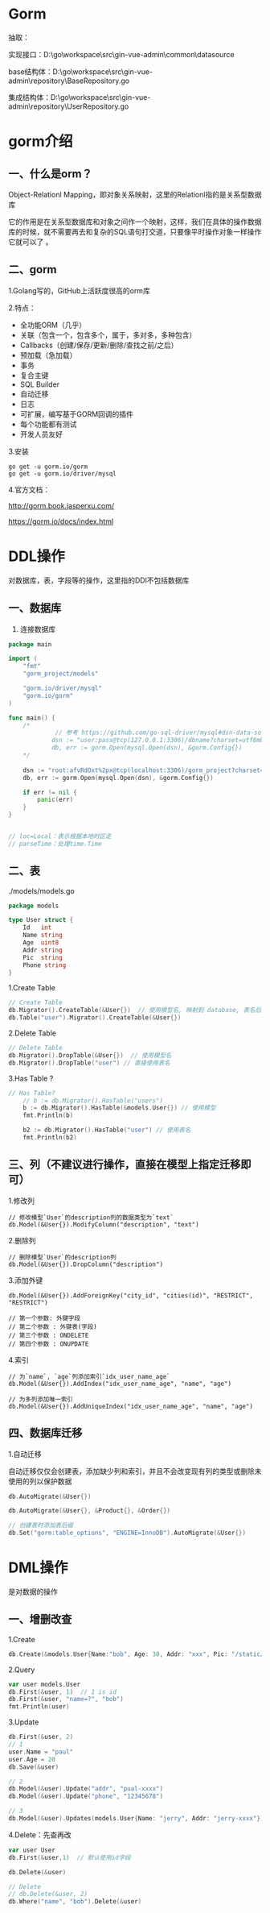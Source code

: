 # Gorm



抽取：

实现接口：D:\go\workspace\src\gin-vue-admin\common\datasource

base结构体：D:\go\workspace\src\gin-vue-admin\repository\BaseRepository.go

集成结构体：D:\go\workspace\src\gin-vue-admin\repository\UserRepository.go



# gorm介绍

## 一、什么是orm？

Object-Relationl Mapping，即对象关系映射，这里的Relationl指的是关系型数据库

它的作用是在关系型数据库和对象之间作一个映射，这样，我们在具体的操作数据库的时候，就不需要再去和复杂的SQL语句打交道，只要像平时操作对象一样操作它就可以了 。

## 二、gorm

1.Golang写的，GitHub上活跃度很高的orm库

2.特点：

- 全功能ORM（几乎）
- 关联（包含一个，包含多个，属于，多对多，多种包含）
- Callbacks（创建/保存/更新/删除/查找之前/之后）
- 预加载（急加载）
- 事务
- 复合主键
- SQL Builder
- 自动迁移
- 日志
- 可扩展，编写基于GORM回调的插件
- 每个功能都有测试
- 开发人员友好

3.安装

```
go get -u gorm.io/gorm
go get -u gorm.io/driver/mysql
```

4.官方文档：

http://gorm.book.jasperxu.com/

https://gorm.io/docs/index.html



# DDL操作

对数据库，表，字段等的操作，这里指的DDl不包括数据库

## 一、数据库

1. 连接数据库

```go
package main

import (
	"fmt"
	"gorm_project/models"

	"gorm.io/driver/mysql"
	"gorm.io/gorm"
)

func main() {
	/*
			 // 参考 https://github.com/go-sql-driver/mysql#dsn-data-source-name 获取详情
		  	dsn := "user:pass@tcp(127.0.0.1:3306)/dbname?charset=utf8mb4&parseTime=True&loc=Local"
		  	db, err := gorm.Open(mysql.Open(dsn), &gorm.Config{})
	*/
    
	dsn := "root:afvRdOxt%2px@tcp(localhost:3306)/gorm_project?charset=utf8mb4&parseTime=True&loc=Local"
	db, err := gorm.Open(mysql.Open(dsn), &gorm.Config{})

	if err != nil {
		panic(err)
	}
}


// loc=Local：表示根据本地时区走
// parseTime：处理time.Time
```

## 二、表

./models/models.go

```go
package models

type User struct {
	Id   int
	Name string
	Age  uint8
	Addr string
	Pic  string
	Phone string
}
```

1.Create Table

```go
// Create Table
db.Migrator().CreateTable(&User{})	// 使用模型名, 映射到 database, 表名后加 s
db.Table("user").Migrator().CreateTable(&User{})
```

2.Delete Table

```go
// Delete Table
db.Migrator().DropTable(&User{})  // 使用模型名
db.Migrator().DropTable("user") // 直接使用表名

```

3.Has Table ?

```go
// Has Table?
	// b := db.Migrator().HasTable("users")  
	b := db.Migrator().HasTable(&models.User{}) // 使用模型
	fmt.Println(b)

	b2 := db.Migrator().HasTable("user") // 使用表名
	fmt.Println(b2)
```

## 三、列（不建议进行操作，直接在模型上指定迁移即可）

1.修改列

```
// 修改模型`User`的description列的数据类型为`text`
db.Model(&User{}).ModifyColumn("description", "text")
```

2.删除列

```
// 删除模型`User`的description列
db.Model(&User{}).DropColumn("description")
```

3.添加外键

```
db.Model(&User{}).AddForeignKey("city_id", "cities(id)", "RESTRICT", "RESTRICT")

// 第一个参数: 外键字段
// 第二个参数 : 外键表(字段)
// 第三个参数 : ONDELETE
// 第四个参数 : ONUPDATE
```

4.索引

```
// 为`name`, `age`列添加索引`idx_user_name_age`
db.Model(&User{}).AddIndex("idx_user_name_age", "name", "age")

// 为多列添加唯一索引
db.Model(&User{}).AddUniqueIndex("idx_user_name_age", "name", "age")
```

## 四、数据库迁移

1.自动迁移

自动迁移仅仅会创建表，添加缺少列和索引，并且不会改变现有列的类型或删除未使用的列以保护数据

```go
db.AutoMigrate(&User{})

db.AutoMigrate(&User{}, &Product{}, &Order{})

// 创建表时添加表后缀
db.Set("gorm:table_options", "ENGINE=InnoDB").AutoMigrate(&User{})
```



# DML操作

是对数据的操作

## 一、增删改查

1.Create

```go
db.Create(&models.User{Name:"bob", Age: 30, Addr: "xxx", Pic: "/static/upload/pic.jpg"})
```

2.Query

```go
var user models.User
db.First(&user, 1)	// 1 is id
db.First(&user, "name=?", "bob")
fmt.Println(user)
```

3.Update

```go
db.First(&user, 2)
// 1
user.Name = "paul"
user.Age = 20
db.Save(&user)

// 2
db.Model(&user).Update("addr", "pual-xxxx")
db.Model(&user).Update("phone", "12345678")

// 3
db.Model(&user).Updates(models.User{Name: "jerry", Addr: "jerry-xxxx"})
```

4.Delete：先查再改

```go
var user User
db.First(&user,1)  // 默认使用id字段

db.Delete(&user)

// Delete
// db.Delete(&user, 2)
db.Where("name", "bob").Delete(&user)
```

